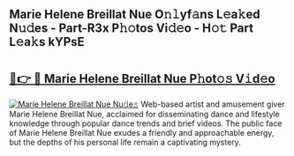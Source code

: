 ## Marie Helene Breillat Nue O𝚗𝚕yf𝚊ns L𝚎a𝚔ed N𝚞𝚍es - Part-R3x P𝚑𝚘tos Vi𝚍𝚎o - H𝚘𝚝 Part L𝚎a𝚔s kYPsE

# <h2><a href="http://kf77dqd.oniu.top/?m=Marie+Helene+Breillat+Nue">🔗👉 🔴 Marie Helene Breillat Nue P𝚑ot𝚘𝚜 V𝚒d𝚎o</a></h2>

[![Marie Helene Breillat Nue Nu𝚍e𝚜](https://i.imgur.com/0qMVB7G.gif)](http://kf77dqd.oniu.top/?m=Marie+Helene+Breillat+Nue)
Web-based artist and amusement giver Marie Helene Breillat Nue, acclaimed for disseminating dance and lifestyle knowledge through popular dance trends and brief videos. The public face of Marie Helene Breillat Nue exudes a friendly and approachable energy, but the depths of his personal life remain a captivating mystery.  
